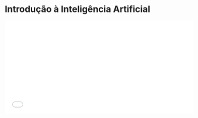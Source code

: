 # Introdução à Inteligência Artificial

<embed src="slides.pdf" type="application/pdf" width="600" height="300">